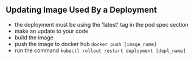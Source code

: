 ## Updating Image Used By a Deployment

- the deployment must be using the 'latest' tag in the pod spec section
- make an update to your code
- build the image
- push the image to docker hub `docker push [image_name]`
- run the command `kubectl rollout restart deployment [depl_name]`